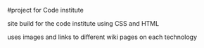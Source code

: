#project for Code institute

site build for the code institute using CSS and HTML

uses images and links to different wiki pages on each technology